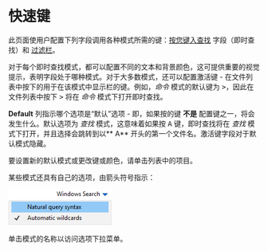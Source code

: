 # 快速键

此页面使用户配置下列字段调用各种模式所需的键：[按您键入查找](/Manual/basic_concepts/the_lister/find-as-you-type_field.zh.md) 字段（即时查找）和 [过滤栏](/Manual/basic_concepts/searching_and_filtering/filter_bar.zh.md)。

对于每个即时查找模式，都可以配置不同的文本和背景颜色，这可提供重要的视觉提示，表明字段处于哪种模式。对于大多数模式，还可以配置激活键 - 在文件列表中按下的用于在该模式中显示栏的键。例如，*命令* 模式的默认键为 <kbd>\></kbd>，因此在文件列表中按下 <kbd>\></kbd> 将在 *命令* 模式下打开即时查找。

**Default** 列指示哪个选项是“默认”选项 - 即，如果按的键 **不是** 配置键之一，将会发生什么。默认选项为 *查找* 模式，这意味着如果按 <kbd>A</kbd> 键，即时查找将在 *查找* 模式下打开，并且选择会跳转到以** A** 开头的第一个文件名。激活键字段对于默认模式隐藏。

要设置新的默认模式或更改键或颜色，请单击列表中的项目。

某些模式还具有自己的选项，由箭头符号指示：

![](/Manual/images/media/13/quickkeys_options.png)

单击模式的名称以访问选项下拉菜单。